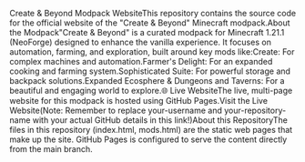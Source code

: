 Create & Beyond Modpack WebsiteThis repository contains the source code for the official website of the "Create & Beyond" Minecraft modpack.About the Modpack"Create & Beyond" is a curated modpack for Minecraft 1.21.1 (NeoForge) designed to enhance the vanilla experience. It focuses on automation, farming, and exploration, built around key mods like:Create: For complex machines and automation.Farmer's Delight: For an expanded cooking and farming system.Sophisticated Suite: For powerful storage and backpack solutions.Expanded Ecosphere & Dungeons and Taverns: For a beautiful and engaging world to explore.🌐 Live WebsiteThe live, multi-page website for this modpack is hosted using GitHub Pages.Visit the Live Website(Note: Remember to replace your-username and your-repository-name with your actual GitHub details in this link!)About this RepositoryThe files in this repository (index.html, mods.html) are the static web pages that make up the site. GitHub Pages is configured to serve the content directly from the main branch.
